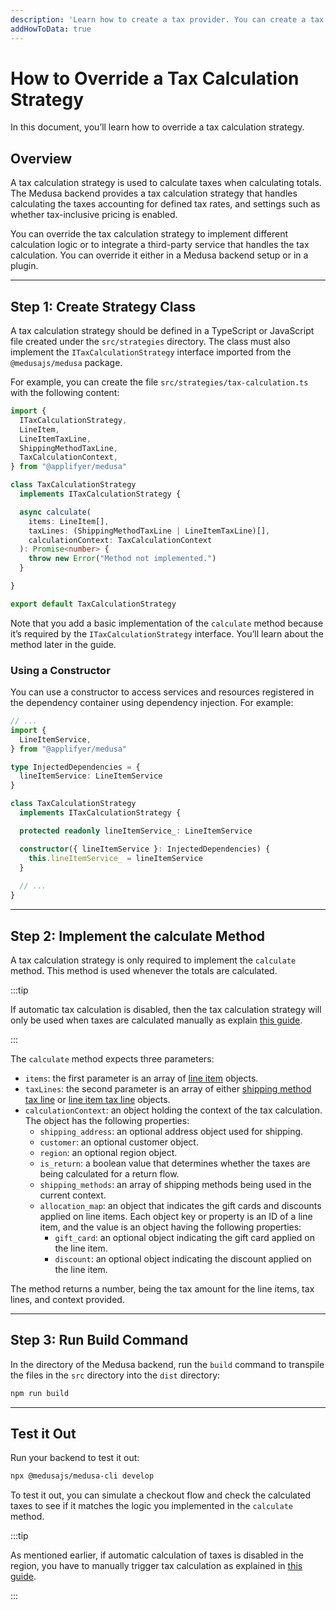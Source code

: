 ```yaml
---
description: 'Learn how to create a tax provider. You can create a tax provider in a Medusa backend or a plugin.'
addHowToData: true
---
```


# How to Override a Tax Calculation Strategy

In this document, you’ll learn how to override a tax calculation strategy.

## Overview

A tax calculation strategy is used to calculate taxes when calculating totals. The Medusa backend provides a tax calculation strategy that handles calculating the taxes accounting for defined tax rates, and settings such as whether tax-inclusive pricing is enabled.

You can override the tax calculation strategy to implement different calculation logic or to integrate a third-party service that handles the tax calculation. You can override it either in a Medusa backend setup or in a plugin.

---

## Step 1: Create Strategy Class

A tax calculation strategy should be defined in a TypeScript or JavaScript file created under the `src/strategies` directory. The class must also implement the `ITaxCalculationStrategy` interface imported from the `@medusajs/medusa` package.

For example, you can create the file `src/strategies/tax-calculation.ts` with the following content:

```ts title=src/strategies/tax-calculation.ts
import { 
  ITaxCalculationStrategy,
  LineItem,
  LineItemTaxLine,
  ShippingMethodTaxLine,
  TaxCalculationContext,
} from "@applifyer/medusa"

class TaxCalculationStrategy 
  implements ITaxCalculationStrategy {

  async calculate(
    items: LineItem[], 
    taxLines: (ShippingMethodTaxLine | LineItemTaxLine)[], 
    calculationContext: TaxCalculationContext
  ): Promise<number> {
    throw new Error("Method not implemented.")
  }

}

export default TaxCalculationStrategy
```

Note that you add a basic implementation of the `calculate` method because it’s required by the `ITaxCalculationStrategy` interface. You’ll learn about the method later in the guide.

### Using a Constructor

You can use a constructor to access services and resources registered in the dependency container using dependency injection. For example:

```ts title=src/strategies/tax-calculation.ts
// ...
import {
  LineItemService,
} from "@applifyer/medusa"

type InjectedDependencies = {
  lineItemService: LineItemService
}

class TaxCalculationStrategy 
  implements ITaxCalculationStrategy {

  protected readonly lineItemService_: LineItemService

  constructor({ lineItemService }: InjectedDependencies) {
    this.lineItemService_ = lineItemService
  }
    
  // ...
}
```

---

## Step 2: Implement the calculate Method

A tax calculation strategy is only required to implement the `calculate` method. This method is used whenever the totals are calculated.

:::tip

If automatic tax calculation is disabled, then the tax calculation strategy will only be used when taxes are calculated manually as explain [this guide](../storefront/manual-calculation.md).

:::

The `calculate` method expects three parameters:

- `items`: the first parameter is an array of [line item](../../../references/entities/classes/LineItem.md) objects.
- `taxLines`: the second parameter is an array of either [shipping method tax line](../../../references/entities/classes/ShippingMethodTaxLine.md) or [line item tax line](../../../references/entities/classes/LineItemTaxLine.md) objects.
- `calculationContext`: an object holding the context of the tax calculation. The object has the following properties:
  - `shipping_address`: an optional address object used for shipping.
  - `customer`: an optional customer object.
  - `region`: an optional region object.
  - `is_return`: a boolean value that determines whether the taxes are being calculated for a return flow.
  - `shipping_methods`: an array of shipping methods being used in the current context.
  - `allocation_map`: an object that indicates the gift cards and discounts applied on line items. Each object key or property is an ID of a line item, and the value is an object having the following properties:
    - `gift_card`: an optional object indicating the gift card applied on the line item.
    - `discount`: an optional object indicating the discount applied on the line item.

The method returns a number, being the tax amount for the line items, tax lines, and context provided.

---

## Step 3: Run Build Command

In the directory of the Medusa backend, run the `build` command to transpile the files in the `src` directory into the `dist` directory:

```bash npm2yarn
npm run build
```

---

## Test it Out

Run your backend to test it out:

```bash npm2yarn
npx @medusajs/medusa-cli develop
```

To test it out, you can simulate a checkout flow and check the calculated taxes to see if it matches the logic you implemented in the `calculate` method.

:::tip

As mentioned earlier, if automatic calculation of taxes is disabled in the region, you have to manually trigger tax calculation as explained in [this guide](../storefront/manual-calculation.md).

:::
